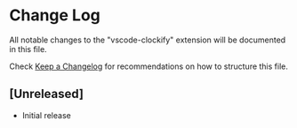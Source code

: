 # Change Log

All notable changes to the "vscode-clockify" extension will be documented in this file.

Check [Keep a Changelog](http://keepachangelog.com/) for recommendations on how to structure this file.

## [Unreleased]

- Initial release